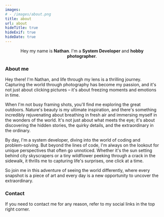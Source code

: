 ```yaml
---
images:
# - /images/about.png
title: about
url: about
hideTitle: true
hideExif: true
hideDate: true
---
```


<div align="center">
	<p>
		Hey my name is <strong>Nathan</strong>. I'm a <strong>System Developer</strong> and <strong>hobby photographer</strong>.
	</p>
</div>

### About me

Hey there! I'm Nathan, and life through my lens is a thrilling journey. Capturing the world through photography has become my passion, and it's not just about clicking pictures – it's about freezing moments and emotions in time.

When I'm not busy framing shots, you'll find me exploring the great outdoors. Nature's beauty is my ultimate inspiration, and there's something incredibly rejuvenating about breathing in fresh air and immersing myself in the wonders of the world. It's not just about what meets the eye; it's about discovering the hidden stories, the quirky details, and the extraordinary in the ordinary.

By day, I'm a system developer, diving into the world of coding and problem-solving. But beyond the lines of code, I'm always on the lookout for unique perspectives that often go unnoticed. Whether it's the sun setting behind city skyscrapers or a tiny wildflower peeking through a crack in the sidewalk, it thrills me to capturing life's surprises, one click at a time.

So join me in this adventure of seeing the world differently, where every snapshot is a piece of art and every day is a new opportunity to uncover the extraordinary.

### Contact

If you need to contact me for any reason, refer to my social links in the top right corner.
